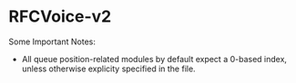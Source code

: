 # RFCVoice-v2

Some Important Notes:
- All queue position-related modules by default expect a 0-based index, unless otherwise explicity specified in the file.
